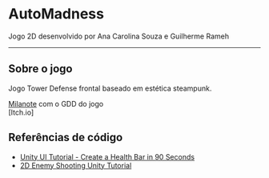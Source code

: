# AutoMadness
Jogo 2D desenvolvido por Ana Carolina Souza e Guilherme Rameh

---

## Sobre o jogo
Jogo Tower Defense frontal baseado em estética steampunk.

[Milanote](https://app.milanote.com/1PF1A91haiNdcd?p=WBl8CGhIKxQ) com o GDD do jogo <br>
[Itch.io]

## Referências de código
 - [Unity UI Tutorial - Create a Health Bar in 90 Seconds](https://www.youtube.com/watch?v=mi_SP0sippI)
 - [2D Enemy Shooting Unity Tutorial](https://www.youtube.com/watch?v=--u20SaCCow)
